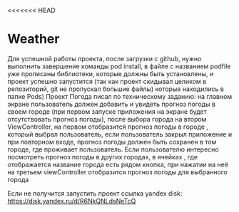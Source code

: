 <<<<<<< HEAD
# Weather
Для успешной работы проекта, после загрузки с github, нужно выполнить завершение команды pod install, в файле с названием podfile уже прописаны библиотеки, которые должны быть установлены, и проект успешно запустится (так как проект скидывал целиком в репозиторий, git не пропускал большие файлы) которые находились в папке Pods)
Проект Погода писал по техническому заданию: на главном экране пользователь должен добавить и увидеть прогноз погоды в своем городе (при первом запуске приложения на экране будет отсутствовать прогноз погоды), после выбора города на втором ViewController, на первом отобразится прогноз погоды в городе , который выбрал пользователь, если пользователь закрыл приложение и при повторном входе, прогноз погоды должен быть сохранен в том городе, где проживает пользователь. Если пользователю интересно посмотреть прогноз погоды в других городах, в ячейках , где отображается название города есть рядом кнопка, при нажатии на неё на третьем viewController отобразится прогноз погоды для выбранного города

Если не получится запустить проект ссылка yandex disk:
https://disk.yandex.ru/d/R6NkQNLdsNeTcQ
